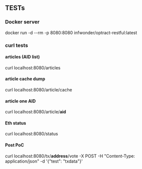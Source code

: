 ## TESTs ##

### Docker server ###

docker run -d --rm -p 8080:8080 infwonder/optract-restful:latest

### curl tests ###

#### articles (AID list)
curl localhost:8080/articles

#### article cache dump ####
curl localhost:8080/article/cache

#### article one AID ###
curl localhost:8080/article/__aid__

#### Eth status ####
curl localhost:8080/status

#### Post PoC ####
curl localhost:8080/tx/__address__/vote -X POST -H "Content-Type: application/json" -d '{"test": "txdata"}'
